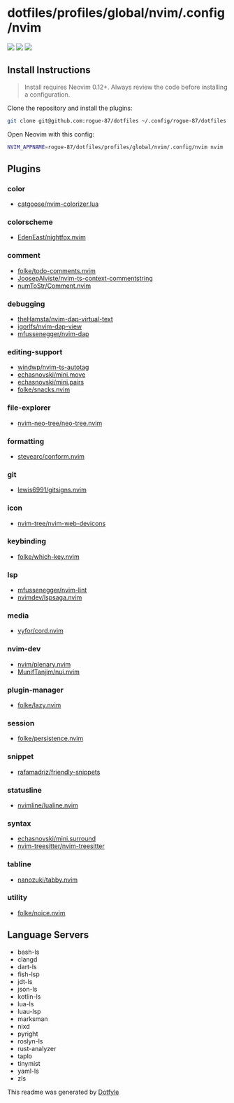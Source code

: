 # dotfiles/profiles/global/nvim/.config/nvim

<a href="https://dotfyle.com/rogue-87/dotfiles-profiles-global-nvim-config-nvim"><img src="https://dotfyle.com/rogue-87/dotfiles-profiles-global-nvim-config-nvim/badges/plugins?style=flat" /></a>
<a href="https://dotfyle.com/rogue-87/dotfiles-profiles-global-nvim-config-nvim"><img src="https://dotfyle.com/rogue-87/dotfiles-profiles-global-nvim-config-nvim/badges/leaderkey?style=flat" /></a>
<a href="https://dotfyle.com/rogue-87/dotfiles-profiles-global-nvim-config-nvim"><img src="https://dotfyle.com/rogue-87/dotfiles-profiles-global-nvim-config-nvim/badges/plugin-manager?style=flat" /></a>

## Install Instructions

> Install requires Neovim 0.12+. Always review the code before installing a configuration.

Clone the repository and install the plugins:

```sh
git clone git@github.com:rogue-87/dotfiles ~/.config/rogue-87/dotfiles
```

Open Neovim with this config:

```sh
NVIM_APPNAME=rogue-87/dotfiles/profiles/global/nvim/.config/nvim nvim
```

## Plugins

### color

- [catgoose/nvim-colorizer.lua](https://dotfyle.com/plugins/catgoose/nvim-colorizer.lua)

### colorscheme

- [EdenEast/nightfox.nvim](https://dotfyle.com/plugins/EdenEast/nightfox.nvim)

### comment

- [folke/todo-comments.nvim](https://dotfyle.com/plugins/folke/todo-comments.nvim)
- [JoosepAlviste/nvim-ts-context-commentstring](https://dotfyle.com/plugins/JoosepAlviste/nvim-ts-context-commentstring)
- [numToStr/Comment.nvim](https://dotfyle.com/plugins/numToStr/Comment.nvim)

### debugging

- [theHamsta/nvim-dap-virtual-text](https://dotfyle.com/plugins/theHamsta/nvim-dap-virtual-text)
- [igorlfs/nvim-dap-view](https://dotfyle.com/plugins/igorlfs/nvim-dap-view)
- [mfussenegger/nvim-dap](https://dotfyle.com/plugins/mfussenegger/nvim-dap)

### editing-support

- [windwp/nvim-ts-autotag](https://dotfyle.com/plugins/windwp/nvim-ts-autotag)
- [echasnovski/mini.move](https://dotfyle.com/plugins/echasnovski/mini.move)
- [echasnovski/mini.pairs](https://dotfyle.com/plugins/echasnovski/mini.pairs)
- [folke/snacks.nvim](https://dotfyle.com/plugins/folke/snacks.nvim)

### file-explorer

- [nvim-neo-tree/neo-tree.nvim](https://dotfyle.com/plugins/nvim-neo-tree/neo-tree.nvim)

### formatting

- [stevearc/conform.nvim](https://dotfyle.com/plugins/stevearc/conform.nvim)

### git

- [lewis6991/gitsigns.nvim](https://dotfyle.com/plugins/lewis6991/gitsigns.nvim)

### icon

- [nvim-tree/nvim-web-devicons](https://dotfyle.com/plugins/nvim-tree/nvim-web-devicons)

### keybinding

- [folke/which-key.nvim](https://dotfyle.com/plugins/folke/which-key.nvim)

### lsp

- [mfussenegger/nvim-lint](https://dotfyle.com/plugins/mfussenegger/nvim-lint)
- [nvimdev/lspsaga.nvim](https://dotfyle.com/plugins/nvimdev/lspsaga.nvim)

### media

- [vyfor/cord.nvim](https://dotfyle.com/plugins/vyfor/cord.nvim)

### nvim-dev

- [nvim/plenary.nvim](https://dotfyle.com/plugins/nvim-lua/plenary.nvim)
- [MunifTanjim/nui.nvim](https://dotfyle.com/plugins/MunifTanjim/nui.nvim)

### plugin-manager

- [folke/lazy.nvim](https://dotfyle.com/plugins/folke/lazy.nvim)

### session

- [folke/persistence.nvim](https://dotfyle.com/plugins/folke/persistence.nvim)

### snippet

- [rafamadriz/friendly-snippets](https://dotfyle.com/plugins/rafamadriz/friendly-snippets)

### statusline

- [nvimline/lualine.nvim](https://dotfyle.com/plugins/nvim-lualine/lualine.nvim)

### syntax

- [echasnovski/mini.surround](https://dotfyle.com/plugins/echasnovski/mini.surround)
- [nvim-treesitter/nvim-treesitter](https://dotfyle.com/plugins/nvim-treesitter/nvim-treesitter)

### tabline

- [nanozuki/tabby.nvim](https://dotfyle.com/plugins/nanozuki/tabby.nvim)

### utility

- [folke/noice.nvim](https://dotfyle.com/plugins/folke/noice.nvim)

## Language Servers

- bash-ls
- clangd
- dart-ls
- fish-lsp
- jdt-ls
- json-ls
- kotlin-ls
- lua-ls
- luau-lsp
- marksman
- nixd
- pyright
- roslyn-ls
- rust-analyzer
- taplo
- tinymist
- yaml-ls
- zls

This readme was generated by [Dotfyle](https://dotfyle.com)
